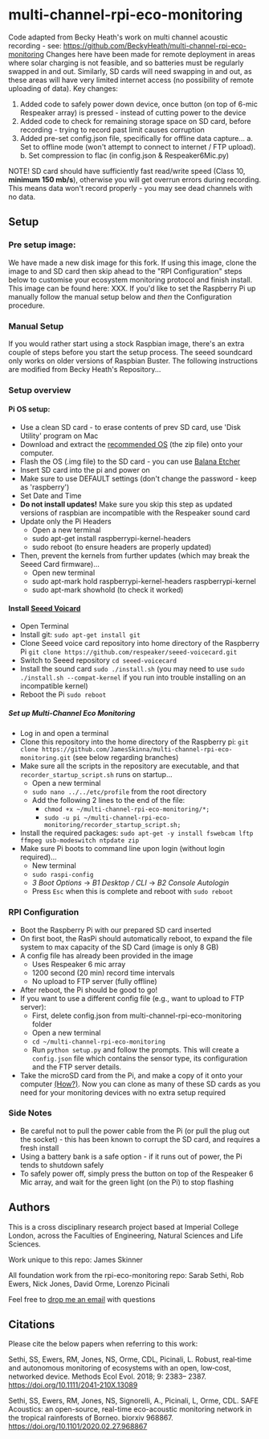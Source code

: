 # multi-channel-rpi-eco-monitoring

Code adapted from Becky Heath's work on multi channel acoustic recording - see: https://github.com/BeckyHeath/multi-channel-rpi-eco-monitoring
Changes here have been made for remote deployment in areas where solar charging is not feasible, and so batteries must be regularly swapped in and out. Similarly, SD cards will need swapping in and out, as these areas will have very limited internet access (no possibility of remote uploading of data). Key changes:
  1. Added code to safely power down device, once button (on top of 6-mic Respeaker array) is pressed - instead of cutting power to the device
  2. Added code to check for remaining storage space on SD card, before recording - trying to record past limit causes corruption
  3. Added pre-set config.json file, specifically for offline data capture...
      a. Set to offline mode (won't attempt to connect to internet / FTP upload).
      b. Set compression to flac (in config.json & Respeaker6Mic.py)

NOTE! SD card should have sufficiently fast read/write speed (Class 10, **minimum 150 mb/s**), otherwise you will get overrun errors during recording. This means data won't record properly - you may see dead channels with no data.

## Setup 

### Pre setup image: 

We have made a new disk image for this fork. If using this image, clone the image to and SD card then skip ahead to the "RPI Configuration" steps below to customise your ecosystem monitoring protocol and finish install. This image can be found here: XXX. If you'd like to set the Raspberry Pi up manually follow the manual setup below and *then* the Configuration procedure. 

### Manual Setup 

If you would rather start using a stock Raspbian image, there's an extra couple of steps before you start the setup process. The seeed soundcard only works on older versions of Raspbian Buster. The following instructions are modified from Becky Heath's Repository...

### Setup overview

#### Pi OS setup: 

* Use a clean SD card - to erase contents of prev SD card, use 'Disk Utility' program on Mac
* Download and extract the [recommended OS](https://downloads.raspberrypi.org/raspbian_full/images/raspbian_full-2020-02-14/) (the zip file) onto your computer.
* Flash the OS (.img file) to the SD card - you can use [Balana Etcher](https://www.balena.io/etcher/)
* Insert SD card into the pi and power on
* Make sure to use DEFAULT settings (don't change the password - keep as 'raspberry')
* Set Date and Time
* **Do not install updates!** Make sure you skip this step as updated versions of raspbian are incompatible with the Respeaker sound card
* Update only the Pi Headers
  * Open a new terminal
  * sudo apt-get install raspberrypi-kernel-headers
  * sudo reboot (to ensure headers are properly updated)
* Then, prevent the kernels from further updates (which may break the Seeed Card firmware)...
  * Open new terminal
  * sudo apt-mark hold raspberrypi-kernel-headers raspberrypi-kernel
  * sudo apt-mark showhold  (to check it worked)
 
#### Install [Seeed Voicard](https://wiki.seeedstudio.com/ReSpeaker_6-Mic_Circular_Array_kit_for_Raspberry_Pi/)

* Open Terminal
* Install git: ``sudo apt-get install git``
* Clone Seeed voice card repository into home directory of the Raspberry Pi ``git clone https://github.com/respeaker/seeed-voicecard.git``
* Switch to Seeed repository ``cd seeed-voicecard``
* Install the sound card ``sudo ./install.sh`` (you may need to use ``sudo ./install.sh --compat-kernel`` if you run into trouble installing on an incompatible kernel)
* Reboot the Pi ``sudo reboot``

##### Set up Multi-Channel Eco Monitoring

* Log in and open a terminal
* Clone this repository into the home directory of the Raspberry pi: ``git clone https://github.com/JamesSkinna/multi-channel-rpi-eco-monitoring.git`` (see below regarding branches)
* Make sure all the scripts in the repository are executable, and that ``recorder_startup_script.sh`` runs on startup...
  * Open a new terminal
  * ``sudo nano ../../etc/profile`` from the root directory
  * Add the following 2 lines to the end of the file:
    * ``chmod +x ~/multi-channel-rpi-eco-monitoring/*;``
    * ``sudo -u pi ~/multi-channel-rpi-eco-monitoring/recorder_startup_script.sh;``
* Install the required packages: ``sudo apt-get -y install fswebcam lftp ffmpeg usb-modeswitch ntpdate zip``
* Make sure Pi boots to command line upon login (without login required)...
  * New terminal
  * ``sudo raspi-config``
  * _3 Boot Options_ -> _B1 Desktop / CLI_ -> _B2 Console Autologin_
  * Press ``Esc`` when this is complete and reboot with ``sudo reboot``

### RPI Configuration

* Boot the Raspberry Pi with our prepared SD card inserted
* On first boot, the RasPi should automatically reboot, to expand the file system to max capacity of the SD Card (image is only 8 GB)
* A config file has already been provided in the image
  * Uses Respeaker 6 mic array
  * 1200 second (20 min) record time intervals
  * No upload to FTP server (fully offline)
* After reboot, the Pi should be good to go!
* If you want to use a different config file (e.g., want to upload to FTP server):
  * First, delete config.json from multi-channel-rpi-eco-monitoring folder
  * Open a new terminal
  * ``cd ~/multi-channel-rpi-eco-monitoring``
  * Run ``python setup.py`` and follow the prompts. This will create a ``config.json`` file which contains the sensor type, its configuration and the FTP server details.
* Take the microSD card from the Pi, and make a copy of it onto your computer [(How?)](https://www.raspberrypi.org/documentation/installation/installing-images/). Now you can clone as many of these SD cards as you need for your monitoring devices with no extra setup required

### Side Notes

* Be careful not to pull the power cable from the Pi (or pull the plug out the socket) - this has been known to corrupt the SD card, and requires a fresh install
* Using a battery bank is a safe option - if it runs out of power, the Pi tends to shutdown safely
* To safely power off, simply press the button on top of the Respeaker 6 Mic array, and wait for the green light (on the Pi) to stop flashing

## Authors
This is a cross disciplinary research project based at Imperial College London, across the Faculties of Engineering, Natural Sciences and Life Sciences.

Work unique to this repo: James Skinner 

All foundation work from the rpi-eco-monitoring repo: Sarab Sethi, Rob Ewers, Nick Jones, David Orme, Lorenzo Picinali

Feel free to [drop me an email](mailto:jts19@ic.ac.uk) with questions 


## Citations
Please cite the below papers when referring to this work:

Sethi, SS, Ewers, RM, Jones, NS, Orme, CDL, Picinali, L. Robust, real‐time and autonomous monitoring of ecosystems with an open, low‐cost, networked device. Methods Ecol Evol. 2018; 9: 2383– 2387. https://doi.org/10.1111/2041-210X.13089 

Sethi, SS, Ewers, RM, Jones, NS, Signorelli, A., Picinali, L, Orme, CDL. SAFE Acoustics: an open-source, real-time eco-acoustic monitoring network in the tropical rainforests of Borneo. biorxiv 968867. https://doi.org/10.1101/2020.02.27.968867

